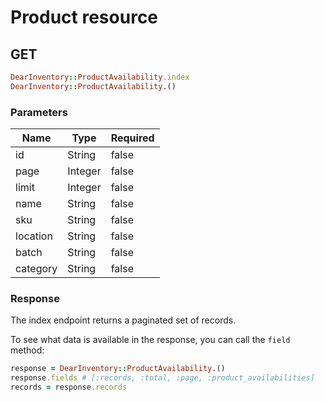 # Product resource

## GET

```ruby
DearInventory::ProductAvailability.index
DearInventory::ProductAvailability.()
```

### Parameters
| Name | Type | Required |
| --- | --- | --- |
| id | String | false |
| page | Integer | false |
| limit | Integer | false |
| name | String | false |
| sku | String | false |
| location | String | false |
| batch | String | false |
| category | String | false |

### Response

The index endpoint returns a paginated set of records.

To see what data is available in the response, you can call the `field` method:

```ruby
response = DearInventory::ProductAvailability.()
response.fields # [:records, :total, :page, :product_availabilities]
records = response.records
```

